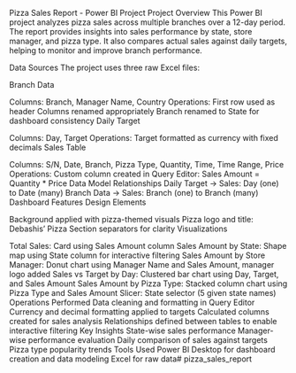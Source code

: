 Pizza Sales Report - Power BI Project
Project Overview
This Power BI project analyzes pizza sales across multiple branches over a 12-day period. The report provides insights into sales performance by state, store manager, and pizza type. It also compares actual sales against daily targets, helping to monitor and improve branch performance.

Data Sources
The project uses three raw Excel files:

Branch Data

Columns: Branch, Manager Name, Country
Operations:
First row used as header
Columns renamed appropriately
Branch renamed to State for dashboard consistency
Daily Target

Columns: Day, Target
Operations:
Target formatted as currency with fixed decimals
Sales Table

Columns: S/N, Date, Branch, Pizza Type, Quantity, Time, Time Range, Price
Operations:
Custom column created in Query Editor: Sales Amount = Quantity * Price
Data Model Relationships
Daily Target → Sales: Day (one) to Date (many)
Branch Data → Sales: Branch (one) to Branch (many)
Dashboard Features
Design Elements

Background applied with pizza-themed visuals
Pizza logo and title: Debashis’ Pizza
Section separators for clarity
Visualizations

Total Sales: Card using Sales Amount column
Sales Amount by State: Shape map using State column for interactive filtering
Sales Amount by Store Manager: Donut chart using Manager Name and Sales Amount, manager logo added
Sales vs Target by Day: Clustered bar chart using Day, Target, and Sales Amount
Sales Amount by Pizza Type: Stacked column chart using Pizza Type and Sales Amount
Slicer: State selector (5 given state names)
Operations Performed
Data cleaning and formatting in Query Editor
Currency and decimal formatting applied to targets
Calculated columns created for sales analysis
Relationships defined between tables to enable interactive filtering
Key Insights
State-wise sales performance
Manager-wise performance evaluation
Daily comparison of sales against targets
Pizza type popularity trends
Tools Used
Power BI Desktop for dashboard creation and data modeling
Excel for raw data# pizza_sales_report

